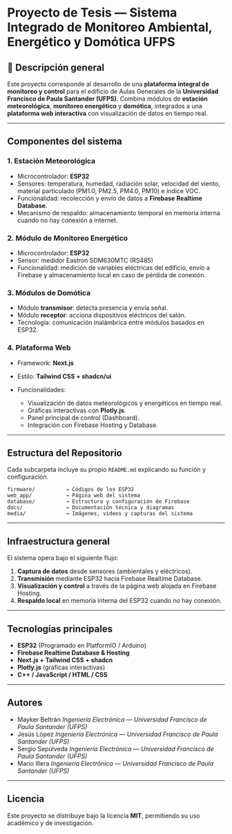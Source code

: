 # Proyecto de Tesis — Sistema Integrado de Monitoreo Ambiental, Energético y Domótica UFPS

## 📘 Descripción general

Este proyecto corresponde al desarrollo de una **plataforma integral de monitoreo y control** para el edificio de Aulas Generales de la **Universidad Francisco de Paula Santander (UFPS)**.
Combina módulos de **estación meteorológica**, **monitoreo energético** y **domótica**, integrados a una **plataforma web interactiva** con visualización de datos en tiempo real.

---

## Componentes del sistema

### 1. Estación Meteorológica

* Microcontrolador: **ESP32**
* Sensores: temperatura, humedad, radiación solar, velocidad del viento, material particulado (PM1.0, PM2.5, PM4.0, PM10) e índice VOC.
* Funcionalidad: recolección y envío de datos a **Firebase Realtime Database**.
* Mecanismo de respaldo: almacenamiento temporal en memoria interna cuando no hay conexión a internet.

### 2. Módulo de Monitoreo Energético

* Microcontrolador: **ESP32**
* Sensor: medidor Eastron SDM630MTC (RS485)
* Funcionalidad: medición de variables eléctricas del edificio, envío a Firebase y almacenamiento local en caso de pérdida de conexión.

### 3. Módulos de Domótica

* Módulo **transmisor**: detecta presencia y envía señal.
* Módulo **receptor**: acciona dispositivos eléctricos del salón.
* Tecnología: comunicación inalámbrica entre módulos basados en ESP32.

### 4. Plataforma Web

* Framework: **Next.js**
* Estilo: **Tailwind CSS + shadcn/ui**
* Funcionalidades:

  * Visualización de datos meteorológicos y energéticos en tiempo real.
  * Gráficas interactivas con **Plotly.js**.
  * Panel principal de control (Dashboard).
  * Integración con Firebase Hosting y Database.

---

## Estructura del Repositorio

Cada subcarpeta incluye su propio `README.md` explicando su función y configuración.

```
firmware/          → Códigos de los ESP32
web_app/           → Página web del sistema
database/          → Estructura y configuración de Firebase
docs/              → Documentación técnica y diagramas
media/             → Imágenes, videos y capturas del sistema
```

---

##  Infraestructura general

El sistema opera bajo el siguiente flujo:

1. **Captura de datos** desde sensores (ambientales y eléctricos).
2. **Transmisión** mediante ESP32 hacia Firebase Realtime Database.
3. **Visualización y control** a través de la página web alojada en Firebase Hosting.
4. **Respaldo local** en memoria interna del ESP32 cuando no hay conexión.

---

## Tecnologías principales

* **ESP32** (Programado en PlatformIO / Arduino)
* **Firebase Realtime Database & Hosting**
* **Next.js + Tailwind CSS + shadcn**
* **Plotly.js** (gráficas interactivas)
* **C++ / JavaScript / HTML / CSS**

---

##  Autores

* Mayker Beltrán
  *Ingeniería Electrónica — Universidad Francisco de Paula Santander (UFPS)*
* Jesús López
  *Ingeniería Electrónica — Universidad Francisco de Paula Santander (UFPS)*
* Sergio Sepúlveda
  *Ingeniería Electrónica — Universidad Francisco de Paula Santander (UFPS)*
* Mario Illera
  *Ingeniería Electrónica — Universidad Francisco de Paula Santander (UFPS)*

---

##  Licencia

Este proyecto se distribuye bajo la licencia **MIT**, permitiendo su uso académico y de investigación.
